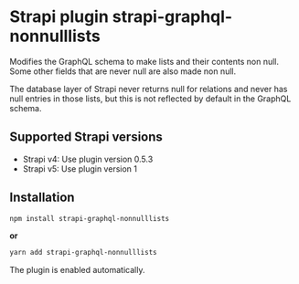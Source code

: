 # Strapi plugin strapi-graphql-nonnulllists

Modifies the GraphQL schema to make lists and their contents non null. Some other fields that are never null are also made non null. 

The database layer of Strapi never returns null for relations and never has null entries in those lists, but this is not reflected by default in the GraphQL schema.

## Supported Strapi versions

- Strapi v4: Use plugin version 0.5.3
- Strapi v5: Use plugin version 1

## Installation

```sh
npm install strapi-graphql-nonnulllists
```

**or**

```sh
yarn add strapi-graphql-nonnulllists
```

The plugin is enabled automatically.
